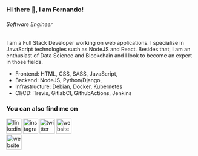 ### Hi there 👋, I am Fernando!
###### *Software Engineer*

I am a Full Stack Developer working on web applications.
I specialise in JavaScript technologies such as NodeJS and React. Besides that, I am an enthusiast of Data Science and Blockchain and I look to become an expert in those fields.

* Frontend: HTML, CSS, SASS, JavaScript,
* Backend: NodeJS, Python/Django, 
* Infrastructure: Debian, Docker, Kubernetes
* CI/CD: Trevis, GitlabCI, GithubActions, Jenkins 


### You can also find me on
[<img src='https://cdn.jsdelivr.net/npm/simple-icons@3.0.1/icons/linkedin.svg' alt='linkedin' height='40'>](https://www.linkedin.com/in/fernando-ribeiro-aguilar-044029132/)  [<img src='https://cdn.jsdelivr.net/npm/simple-icons@3.0.1/icons/instagram.svg' alt='instagram' height='40'>](https://www.instagram.com/fraguilar/)  [<img src='https://cdn.jsdelivr.net/npm/simple-icons@3.0.1/icons/twitter.svg' alt='twitter' height='40'>](https://twitter.com/@fernand0aguilar)  [<img src='https://cdn.jsdelivr.net/npm/simple-icons@3.0.1/icons/icloud.svg' alt='website' height='40'>](http://fraguilar.com)  
[<img src='https://cdn.jsdelivr.net/npm/simple-icons@3.0.1/icons/icloud.svg' alt='website' height='40'>](https://medium.com/@fraguilar)


<!--
**fernand0aguilar/fernand0aguilar** is a ✨ _special_ ✨ repository because its `README.md` (this file) appears on your GitHub profile.

Here are some ideas to get you started:

- 🔭 I’m currently working on ...
- 🌱 I’m currently learning ...
- 👯 I’m looking to collaborate on ...
- 🤔 I’m looking for help with ...
- 💬 Ask me about ...
- 📫 How to reach me: ...
- 😄 Pronouns: ...
- ⚡ Fun fact: ...
-->
